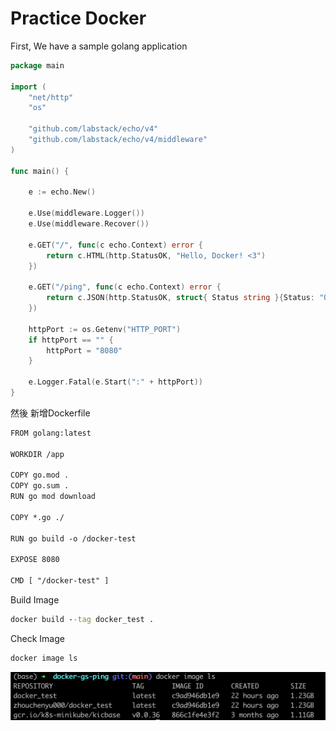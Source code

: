 # Practice Docker 

First, We have a sample golang application
```go
package main

import (
	"net/http"
	"os"

	"github.com/labstack/echo/v4"
	"github.com/labstack/echo/v4/middleware"
)

func main() {

	e := echo.New()

	e.Use(middleware.Logger())
	e.Use(middleware.Recover())

	e.GET("/", func(c echo.Context) error {
		return c.HTML(http.StatusOK, "Hello, Docker! <3")
	})

	e.GET("/ping", func(c echo.Context) error {
		return c.JSON(http.StatusOK, struct{ Status string }{Status: "OK"})
	})

	httpPort := os.Getenv("HTTP_PORT")
	if httpPort == "" {
		httpPort = "8080"
	}

	e.Logger.Fatal(e.Start(":" + httpPort))
}

```

然後 新增Dockerfile
```txt
FROM golang:latest

WORKDIR /app

COPY go.mod .
COPY go.sum .
RUN go mod download

COPY *.go ./

RUN go build -o /docker-test

EXPOSE 8080

CMD [ "/docker-test" ]
```

Build Image
```cmd
docker build --tag docker_test .
```

Check Image
```cmd
docker image ls
```
![image](img/ls.png)
